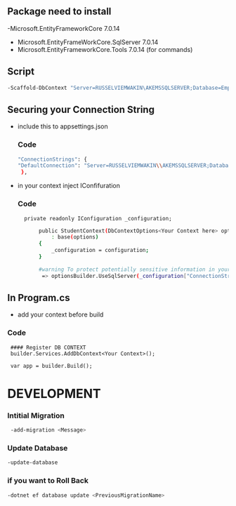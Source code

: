 ## Package need to install 
 -Microsoft.EntityFrameworkCore 7.0.14
 - Microsoft.EntityFrameWorkCore.SqlServer 7.0.14
 - Microsoft.EntityFrameworkCore.Tools 7.0.14 (for commands)



 ## Script
 ````bash
 -Scaffold-DbContext "Server=RUSSELVIEMWAKIN\AKEMSSQLSERVER;Database=Employee;User Id=sa;Password=p@ssw0rd;TrustServerCertificate=True;" Microsoft.EntityFrameworkCore.SqlServer -OutputDir Context
``````

 ## Securing your Connection String
  - include this to appsettings.json  
    ### Code
    ````bash
    "ConnectionStrings": {
    "DefaultConnection": "Server=RUSSELVIEMWAKIN\\AKEMSSQLSERVER;Database=Student;User Id=sa;Password=p@ssw0rd;TrustServerCertificate=True;"
     },
     ``````

  - in your context inject IConfifuration
     ### Code
          private readonly IConfiguration _configuration;

````bash
          public StudentContext(DbContextOptions<Your Context here> options, IConfiguration configuration)
              : base(options)
          {
              _configuration = configuration;
          }

          #warning To protect potentially sensitive information in your connection string, you should move it out of source code. You can avoid scaffolding the connection string by using the Name= syntax to read it from configuration - see https://go.microsoft.com/fwlink/?linkid=2131148. For more guidance on storing connection strings, see http://go.microsoft.com/fwlink/?LinkId=723263.
           => optionsBuilder.UseSqlServer(_configuration["ConnectionStrings:DefaultConnection"]);
``````

## In Program.cs
 - add your context before build
  ### Code
     #### Register DB CONTEXT
     builder.Services.AddDbContext<Your Context>();
     
     var app = builder.Build();
         

# DEVELOPMENT
### Intitial Migration
````bash
 -add-migration <Message>
``````

### Update Database
````bash
-update-database
``````

### if you want to Roll Back
````bash
-dotnet ef database update <PreviousMigrationName>
``````
       
